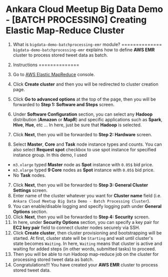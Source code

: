 # Ankara Cloud Meetup Big Data Demo - [BATCH PROCESSING] Creating Elastic Map-Reduce Cluster

1. What is `bigdata-demo-batchprocessing-emr` module?
==============
`bigdata-demo-batchprocessing-emr` explains how to define **AWS EMR** cluster 
to process stored tweet data as batch.

2. Instructions
==============
1. Go to [AWS Elastic MapReduce](https://console.aws.amazon.com/elasticmapreduce) console.
2. Click **Create cluster** and then you will be redirected to cluster creation page.
3. Click **Go to advanced options** at the top of the page, 
   then you will be forwarded to **Step 1: Software and Steps** screen.
4. Under **Software Configuration** section, you can select any **Hadoop** distribution (**Amazon** or **MapR**) 
   and specific applications such as **Spark**, **Hive**, **Hue**, etc ...
   In here, just be sure that **Hadoop** is selected.
5. Click **Next**, then you will be forwarded to **Step 2: Hardware** screen.
6. Select **Master**, **Core** and **Task** node instance types and counts.
   You can also select **Request spot** checkbox to use spot instance for specified instance group.
   In this demo, I used 
  * `m3.xlarge` typed  **Master** node as **Spot** instance with `0.05$` bid price.
  * `m3.xlarge` typed  **9 Core** nodes as **Spot** instance with `0.05$` bid price.
  * No **Task** nodes.
7. Click **Next**, then you will be forwarded to **Step 3: General Cluster Settings** screen.
8. Enter name of the cluster whatever you want for **Cluster name** field 
   (i.e. `Ankara Cloud Meetup Big Data Demo - Batch Processing Cluster`).
9. You can enable/disable logging and specify logging path under **General Options** section.
10. Click **Next**, then you will be forwarded to **Step 4: Security** screen.
11. In here, under **Security Options** section, you can specify a key pair 
    for **EC2 key pair** field to connect cluster nodes securely via SSH.
12. Click **Create cluster**, then cluster provisioning and bootstrapping will be started. 
    At first, cluster state will be `Starting` and wait until cluster's state becomes `Waiting`.
    In here, `Waiting` means that cluster is active and waiting for added steps (in other words, submitted tasks) to proceed.
13. Then you will be able to run Hadoop map-reduce job on the cluster for processing stored tweet data as batch.
14. Congratulations!!! You have created your **AWS EMR** cluster to process stored tweet data.

